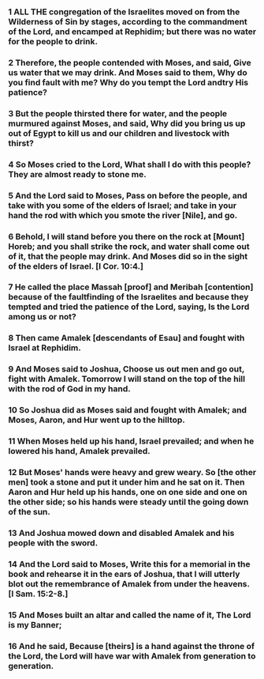 ### 1 ALL THE congregation of the Israelites moved on from the Wilderness of Sin by stages, according to the commandment of the Lord, and encamped at Rephidim; but there was no water for the people to drink.

### 2 Therefore, the people contended with Moses, and said, Give us water that we may drink. And Moses said to them, Why do you find fault with me? Why do you tempt the Lord andtry His patience?

### 3 But the people thirsted there for water, and the people murmured against Moses, and said, Why did you bring us up out of Egypt to kill us and our children and livestock with thirst?

### 4 So Moses cried to the Lord, What shall I do with this people? They are almost ready to stone me.

### 5 And the Lord said to Moses, Pass on before the people, and take with you some of the elders of Israel; and take in your hand the rod with which you smote the river [Nile], and go.

### 6 Behold, I will stand before you there on the rock at [Mount] Horeb; and you shall strike the rock, and water shall come out of it, that the people may drink. And Moses did so in the sight of the elders of Israel. [I Cor. 10:4.]

### 7 He called the place Massah [proof] and Meribah [contention] because of the faultfinding of the Israelites and because they tempted and tried the patience of the Lord, saying, Is the Lord among us or not?

### 8 Then came Amalek [descendants of Esau] and fought with Israel at Rephidim.

### 9 And Moses said to Joshua, Choose us out men and go out, fight with Amalek. Tomorrow I will stand on the top of the hill with the rod of God in my hand.

### 10 So Joshua did as Moses said and fought with Amalek; and Moses, Aaron, and Hur went up to the hilltop.

### 11 When Moses held up his hand, Israel prevailed; and when he lowered his hand, Amalek prevailed.

### 12 But Moses' hands were heavy and grew weary. So [the other men] took a stone and put it under him and he sat on it. Then Aaron and Hur held up his hands, one on one side and one on the other side; so his hands were steady until the going down of the sun.

### 13 And Joshua mowed down and disabled Amalek and his people with the sword.

### 14 And the Lord said to Moses, Write this for a memorial in the book and rehearse it in the ears of Joshua, that I will utterly blot out the remembrance of Amalek from under the heavens. [I Sam. 15:2-8.]

### 15 And Moses built an altar and called the name of it, The Lord is my Banner;

### 16 And he said, Because [theirs] is a hand against the throne of the Lord, the Lord will have war with Amalek from generation to generation.